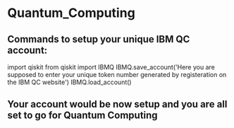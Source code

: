 # Quantum_Computing


## Commands to setup your unique IBM QC account:
import qiskit
from qiskit import IBMQ
IBMQ.save_account('Here you are supposed to enter your unique token number generated by registeration on the IBM QC website')
IBMQ.load_account()

## Your account would be now setup and you are all set to go for Quantum Computing
